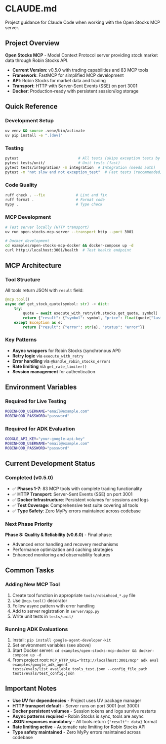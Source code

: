 # CLAUDE.md

Project guidance for Claude Code when working with the Open Stocks MCP server.

## Project Overview

**Open Stocks MCP** - Model Context Protocol server providing stock market data through Robin Stocks API.
- **Current Version**: v0.5.0 with trading capabilities and 83 MCP tools
- **Framework**: FastMCP for simplified MCP development
- **API**: Robin Stocks for market data and trading
- **Transport**: HTTP with Server-Sent Events (SSE) on port 3001
- **Docker**: Production-ready with persistent session/log storage

## Quick Reference

### Development Setup
```bash
uv venv && source .venv/bin/activate
uv pip install -e ".[dev]"
```

### Testing
```bash
pytest                           # All tests (skips exception tests by default)
pytest tests/unit/               # Unit tests (fast)
pytest tests/integration/ -m integration  # Integration (needs auth)
pytest -m "not slow and not exception_test"  # Fast tests (recommended)
```

### Code Quality
```bash
ruff check . --fix              # Lint and fix
ruff format .                   # Format code  
mypy .                          # Type check
```

### MCP Development
```bash
# Test server locally (HTTP transport)
uv run open-stocks-mcp-server --transport http --port 3001

# Docker development
cd examples/open-stocks-mcp-docker && docker-compose up -d
curl http://localhost:3001/health  # Test health endpoint
```

## MCP Architecture

### Tool Structure
All tools return JSON with `result` field:
```python
@mcp.tool()
async def get_stock_quote(symbol: str) -> dict:
    try:
        quote = await execute_with_retry(rh.stocks.get_quote, symbol)
        return {"result": {"symbol": symbol, "price": float(quote["last_trade_price"])}}
    except Exception as e:
        return {"result": {"error": str(e), "status": "error"}}
```

### Key Patterns
- **Async wrappers** for Robin Stocks (synchronous API)
- **Retry logic** via `execute_with_retry`
- **Error handling** via `@handle_robin_stocks_errors` 
- **Rate limiting** via `get_rate_limiter()`
- **Session management** for authentication

## Environment Variables

### Required for Live Testing
```bash
ROBINHOOD_USERNAME="email@example.com"
ROBINHOOD_PASSWORD="password"
```

### Required for ADK Evaluation  
```bash
GOOGLE_API_KEY="your-google-api-key"
ROBINHOOD_USERNAME="email@example.com" 
ROBINHOOD_PASSWORD="password"
```

## Current Development Status

### Completed (v0.5.0)
- ✅ **Phases 1-7**: 83 MCP tools with complete trading functionality
- ✅ **HTTP Transport**: Server-Sent Events (SSE) on port 3001
- ✅ **Docker Infrastructure**: Persistent volumes for sessions and logs
- ✅ **Test Coverage**: Comprehensive test suite covering all tools
- ✅ **Type Safety**: Zero MyPy errors maintained across codebase

### Next Phase Priority
**Phase 8: Quality & Reliability (v0.6.0)** - Final phase:
- Advanced error handling and recovery mechanisms
- Performance optimization and caching strategies
- Enhanced monitoring and observability features

## Common Tasks

### Adding New MCP Tool
1. Create tool function in appropriate `tools/robinhood_*.py` file
2. Use `@mcp.tool()` decorator
3. Follow async pattern with error handling
4. Add to server registration in `server/app.py`
5. Write unit tests in `tests/unit/`

### Running ADK Evaluations
1. Install: `pip install google-agent-developer-kit`
2. Set environment variables (see above)
3. Start Docker server: `cd examples/open-stocks-mcp-docker && docker-compose up -d`
4. From project root: `MCP_HTTP_URL="http://localhost:3001/mcp" adk eval examples/google_adk_agent tests/evals/list_available_tools_test.json --config_file_path tests/evals/test_config.json`

## Important Notes

- **Use UV for dependencies** - Project uses UV package manager  
- **HTTP transport default** - Server runs on port 3001 (not 3000)
- **Docker persistent volumes** - Session tokens and logs survive restarts
- **Async patterns required** - Robin Stocks is sync, tools are async
- **JSON responses mandatory** - All tools return `{"result": data}` format
- **Rate limiting active** - Automatic rate limiting for Robin Stocks API
- **Type safety maintained** - Zero MyPy errors maintained across codebase